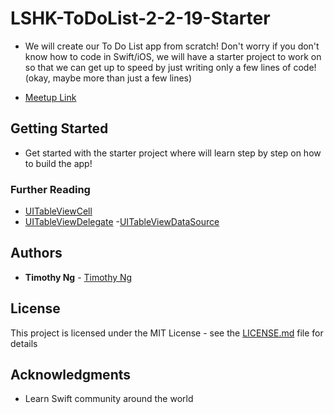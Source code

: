 # LSHK-ToDoList-2-2-19-Starter
* We will create our To Do List app from scratch! Don't worry if you don't know how to code in Swift/iOS, we will have a starter project to work on so that we can get up to speed by just writing only a few lines of code! (okay, maybe more than just a few lines)

* [Meetup Link](https://www.meetup.com/Learn-Swift-HK/events/256116526/)

## Getting Started

- Get started with the starter project where will learn step by step on how to build the app!

### Further Reading
- [UITableViewCell](https://developer.apple.com/documentation/uikit/uitableviewcell)
- [UITableViewDelegate](https://developer.apple.com/documentation/uikit/uitableviewdelegate)
-[UITableViewDataSource](https://developer.apple.com/documentation/uikit/uitableviewdatasource)


## Authors

* **Timothy Ng** - [Timothy Ng](https://github.com/ncytimothy)

## License

This project is licensed under the MIT License - see the [LICENSE.md](LICENSE.md) file for details

## Acknowledgments

* Learn Swift community around the world


